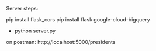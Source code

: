 Server steps:

pip install flask_cors
pip install flask google-cloud-bigquery
- python server.py



on postman: http://localhost:5000/presidents
